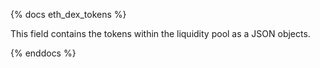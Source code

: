 {% docs eth_dex_tokens %}

This field contains the tokens within the liquidity pool as a JSON objects.

{% enddocs %}